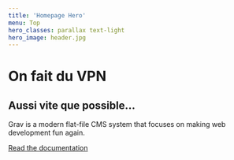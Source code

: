 ```yaml
---
title: 'Homepage Hero'
menu: Top
hero_classes: parallax text-light
hero_image: header.jpg
---
```


# On fait du VPN
## Aussi vite que possible…

Grav is a modern flat-file CMS system that focuses on making web development fun again.

[Read the documentation](https://learn.getgrav.org?classes=btn,btn-primary,btn-lg&target=_blank)





